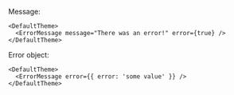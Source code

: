 Message:
```
<DefaultTheme>
  <ErrorMessage message="There was an error!" error={true} />
</DefaultTheme>
```

Error object:
```
<DefaultTheme>
  <ErrorMessage error={{ error: 'some value' }} />
</DefaultTheme>
```

